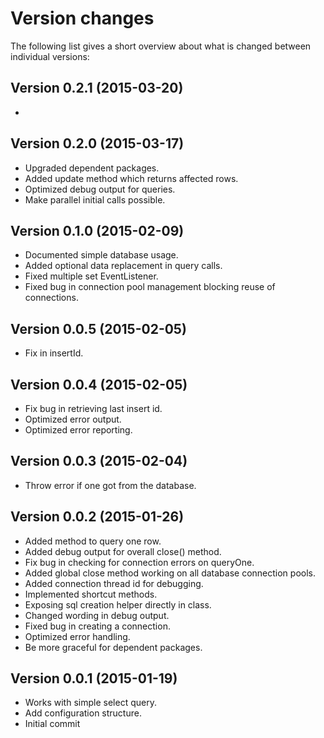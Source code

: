 Version changes
=================================================

The following list gives a short overview about what is changed between
individual versions:

Version 0.2.1 (2015-03-20)
-------------------------------------------------
- 

Version 0.2.0 (2015-03-17)
-------------------------------------------------
- Upgraded dependent packages.
- Added update method which returns affected rows.
- Optimized debug output for queries.
- Make parallel initial calls possible.

Version 0.1.0 (2015-02-09)
-------------------------------------------------
- Documented simple database usage.
- Added optional data replacement in query calls.
- Fixed multiple set EventListener.
- Fixed bug in connection pool management blocking reuse of connections.

Version 0.0.5 (2015-02-05)
-------------------------------------------------
- Fix in insertId.

Version 0.0.4 (2015-02-05)
-------------------------------------------------
- Fix bug in retrieving last insert id.
- Optimized error output.
- Optimized error reporting.

Version 0.0.3 (2015-02-04)
-------------------------------------------------
- Throw error if one got from the database.

Version 0.0.2 (2015-01-26)
-------------------------------------------------
- Added method to query one row.
- Added debug output for overall close() method.
- Fix bug in checking for connection errors on queryOne.
- Added global close method working on all database connection pools.
- Added connection thread id for debugging.
- Implemented shortcut methods.
- Exposing sql creation helper directly in class.
- Changed wording in debug output.
- Fixed bug in creating a connection.
- Optimized error handling.
- Be more graceful for dependent packages.

Version 0.0.1 (2015-01-19)
-------------------------------------------------
- Works with simple select query.
- Add configuration structure.
- Initial commit

